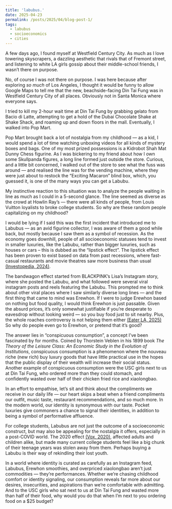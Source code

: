 ```yaml
---
title: 'labubus.'
date: 2025-04-23
permalink: /posts/2025/04/blog-post-1/
tags:
  - labubus
  - socioeconomics
  - cities
---
```


A few days ago, I found myself at Westfield Century City. As much as I love towering skyscrapers, a dazzling aesthetic that rivals that of Fremont street, and listening to white LA girls gossip about their middle-school friends, I wasn’t there on purpose. 

No, of course I was not there on purpose. I was here because after exploring *so much* of Los Angeles, I thought it would be funny to allow Google Maps to tell me that the new, beachside-facing Din Tai Fung was in Westfield Century City of all places. Obviously not in Santa Monica where everyone says. 

I tried to kill my 2-hour wait time at Din Tai Fung by grabbing gelato from Bacio di Latte, attempting to get a hold of the Dubai Chocolate Shake at Shake Shack, and roaming up and down floors in the mall. Eventually, I walked into Pop Mart.

Pop Mart brought back a lot of nostalgia from my childhood — as a kid, I would spend a lot of time watching unboxing videos for all kinds of mystery boxes and bags. One of my most prized possessions is a Kidrobot Shah Mat Dunny Chess figurine. As I was bickering to my friend about how I own some Skullpanda figures, a long line formed just outside the store. Curious, and a little bit concerned, I walked out of the store to see what the fuss was around — and realised the line was for the vending machine, where they were just about to restock the “Exciting Macaron” blind box, which, you guessed it, is one of the many ways you can get a Labubu.

My instinctive reaction to this situation was to analyze the people waiting in line as much as I could in a 5-second glance. The line seemed as diverse as the crowd at Howlin Ray’s — there were all kinds of people, from Louis Vuitton loyalists to broke college students. So why are these random people capitalizing on my childhood?

I would be lying if I said this was the first incident that introduced me to Labubus — as an avid figurine collector, I was aware of them a good while back, but mostly because I saw them as a symbol of recession. As the economy goes downhill, people of all socioeconomic statuses tend to invest in smaller luxuries, like the Labubu, rather than bigger luxuries, such as houses or cars – this is dubbed as the “lipstick effect”. The lipstick effect has been proven to exist based on data from past recessions, where fast-casual restaurants and movie theatres saw more business than usual [(Investopedia, 2024)](https://www.investopedia.com/terms/l/lipstick-effect.asp). 

The bandwagon effect started from BLACKPINK’s Lisa’s Instagram story, where she posted the Labubu, and what followed were several viral instagram posts and reels featuring the Labubu. This prompted me to think about other viral places where I saw similarly diverse long lines — and the first thing that came to mind was Erewhon. If I were to judge Erewhon based on nothing but food quality, I would think Erewhon is just passable. Given the absurd prices, it’s only somewhat justifiable if you’re desperate to eavesdrop without looking weird — so you buy food just to sit nearby. Plus, the whole roaches controversy is not helping them either [(Eater LA, 2025)](https://la.eater.com/2025/4/10/24405640/erewhon-cockroach-bug-infestation-santa-monica-health-department-shutdown) So why do people even go to Erewhon, or pretend that it’s good?

The answer lies in “conspicuous consumption”, a concept I’ve been fascinated by for months. Coined by Thorstein Veblen in his 1899 book _The Theory of the Leisure Class: An Economic Study in the Evolution of Institutions_, conspicuous consumption is a phenomenon where the nouveau riche (new rich) buy luxury goods that have little practical use in the hopes that the public display of their wealth will increase their social status. Another example of conspicuous consumption were the USC girls next to us at Din Tai Fung, who ordered more than they could stomach, and confidently wasted over half of their chicken fried rice and xiaolongbao.

In an effort to empathise, let’s sit and think about the compliments we receive in our daily life — our heart skips a beat when a friend compliments our outfit, music taste, restaurant recommendations, and so much more. In the modern world, our identity is synonymous with our taste. Pocket luxuries give commoners a chance to signal their identities, in addition to being a symbol of performative affluence. 

For college students, Labubus are not just the outcome of a socioeconomic construct, but may also be appealing for the nostalgia it offers, especially in a post-COVID world. The 2020 effect [(Vox, 2020)](https://www.vox.com/the-highlight/22150990/2020-time-covid-warp-year-end), affected adults and children alike, but made many current college students feel like a big chunk of their teenage years was stolen away from them. Perhaps buying a Labubu is their way of rekindling their lost youth.

In a world where identity is curated as carefully as an Instagram feed, Labubus, Erewhon smoothies, and overpriced xiaolongbao aren’t just commodities — they’re performances. Whether we’re chasing childhood comfort or identity signaling, our consumption reveals far more about our desires, insecurities, and aspirations than we’re comfortable with admitting. And to the USC girls who sat next to us at Din Tai Fung and wasted more than half of their food, why would you do that when I’m next to you ordering food on a $25 budget?
